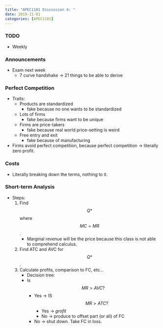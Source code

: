 ```yaml
---
title: "APEC1101 Discussion 6: "
date: 2019-11-01
categories: [APEC1101]
---
```


### TODO

- Weekly

### Announcements

- Exam next week
    - 7 curve handshake &rarr; 21 things to be able to derive

### Perfect Competition

- Traits:
    - Products are standardized
        - fake because no one wants to be standardized
    - Lots of firms
        - fake because firms want to be unique
    - Firms are price-takers
        - fake because real world price-setting is weird
    - Free entry and exit
        - fake because of manufacturing
- Firms avoid perfect competition, because perfect competition &rarr; literally zero profit.

### Costs

- Literally breaking down the terms, nothing to it.

### Short-term Analysis

- Steps:
    1. Find $$Q*$$ where $$MC=MR$$. 
        - Marginal revenue will be the price because this class is not able to comprehend calculus.
    2. Find ATC and AVC for $$Q*$$. 
    3. Calculate profits, comparison to FC, etc...
        - Decision tree:
        - Is $$MR > AVC?$$
            - Yes &rarr; IS $$MR > ATC?$$
                - Yes &rarr; *grofit*
                - No &rarr; produce to offset part (or all) of FC 
            - No &rarr; shut down. Take FC in loss.